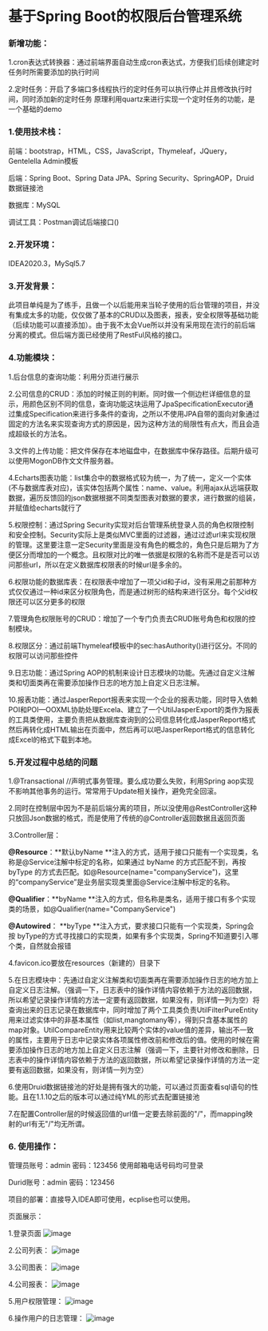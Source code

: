 # 基于Spring Boot的权限后台管理系统
### 新增功能：
1.cron表达式转换器：通过前端界面自动生成cron表达式，方便我们后续创建定时任务时所需要添加的执行时间

2.定时任务：开启了多端口多线程执行的定时任务可以执行停止并且修改执行时间，同时添加新的定时任务
原理利用quartz来进行实现一个定时任务的功能，是一个基础的demo

### 1.使用技术栈：

 前端：bootstrap，HTML，CSS，JavaScript，Thymeleaf，JQuery，Gentelella Admin模板

后端：Spring Boot、Spring Data JPA、Spring Security、SpringAOP，Druid数据链接池

数据库：MySQL

调试工具：Postman调试后端接口()

### 2.开发环境：

IDEA2020.3，MySql5.7

### 3.开发背景：

此项目单纯是为了练手，且做一个以后能用来当轮子使用的后台管理的项目，并没有集成太多的功能，仅仅做了基本的CRUD以及图表，报表，安全权限等基础功能（后续功能可以直接添加）。由于我不太会Vue所以并没有采用现在流行的前后端分离的模式。但后端方面已经使用了RestFul风格的接口。

### 4.功能模块：

1.后台信息的查询功能：利用分页进行展示

2.公司信息的CRUD：添加的时候正则的判断。同时做一个侧边栏详细信息的显示，用颜色区别不同的信息，查询功能这块运用了JpaSpecificationExecutor通过集成Specification来进行多条件的查询，之所以不使用JPA自带的面向对象通过固定的方法名来实现查询方式的原因是，因为这种方法的局限性有点大，而且会造成超级长的方法名。

3.文件的上传功能：把文件保存在本地磁盘中，在数据库中保存路径。后期升级可以使用MogonDB作文文件服务器。

4.Echarts图表功能：list集合中的数据格式较为统一，为了统一，定义一个实体(不与数据库表对应)，该实体包括两个属性：name、value。利用ajax从远端获取数据，遍历反馈回的json数据根据不同类型图表对数据的要求，进行数据的组装，并赋值给echarts就行了

5.权限控制：通过Spring Security实现对后台管理系统登录人员的角色权限控制和安全控制。Security实际上是类似MVC里面的过滤器，通过过滤url来实现权限的管理。这里要注意一定Security里面是没有角色的概念的，角色只是后期为了方便区分而增加的一个概念。且权限对比的唯一依据是权限的名称而不是是否可以访问那些url，所以在定义数据库权限表的时候url是多余的。

6.权限功能的数据库表：在权限表中增加了一项父id和子id，没有采用之前那种方式仅仅通过一种id来区分权限角色，而是通过树形的结构来进行区分。每个父id权限还可以区分更多的权限

7.管理角色权限账号的CRUD：增加了一个专门负责去CRUD账号角色和权限的控制模块。

8.权限区分：通过前端Thymeleaf模板中的sec:hasAuthority()进行区分。不同的权限可以访问那些控件

9.日志功能：通过Spring AOP的机制来设计日志模块的功能。先通过自定义注解类和切面类再在需要添加操作日志的地方加上自定义日志注解。

10.报表功能：通过JasperReport报表来实现一个企业的报表功能，同时导入依赖POI和POI—OOXML协助处理Excela、建立了一个UtilJasperExport的类作为报表的工具类使用，主要负责把从数据库查询到的公司信息转化成JasperReport格式然后再转化成HTML输出在页面中，然后再可以吧JasperReport格式的信息转化成Excel的格式下载到本地。

### 5.开发过程中总结的问题

1.@Transactional //声明式事务管理。要么成功要么失败，利用Spring aop实现不影响其他事务的运行。常常用于Update相关操作，避免完全回滚。

2.同时在控制层中因为不是前后端分离的项目，所以没使用@RestController这种只放回Json数据的格式，而是使用了传统的@Controller返回数据且返回页面

3.Controller层：

**@Resource**：**默认byName **注入的方式，适用于接口只能有一个实现类，名称是@Service注解中标定的名称，如果通过 byName 的方式匹配不到，再按 byType 的方式去匹配。如@Resource(name="companyService")，这里的“companyService”是业务层实现类里面@Service注解中标定的名称。

**@Qualifier**：**byName **注入的方式，但名称是类名，适用于接口有多个实现类的场景，如@Qualifier(name="CompanyService")

**@Autowired**： **byType **注入方式，要求接口只能有一个实现类，Spring会按 byType的方式寻找接口的实现类，如果有多个实现类，Spring不知道要引入哪个类，自然就会报错

4.favicon.ico要放在resources（新建的）目录下

5.在日志模块中：先通过自定义注解类和切面类再在需要添加操作日志的地方加上自定义日志注解。（强调一下，日志表中的操作详情内容依赖于方法的返回数据，所以希望记录操作详情的方法一定要有返回数据，如果没有，则详情一列为空）将查询出来的日志记录在数据库中，同时增加了两个工具类负责UtilFilterPureEntity用来过滤实体中的非基本属性（如list,mangtomany等），得到只含基本属性的map对象。UtilCompareEntity用来比较两个实体的value值的差异，输出不一致的属性，主要用于日志中记录实体各项属性修改前和修改后的值。使用的时候在需要添加操作日志的地方加上自定义日志注解（强调一下，主要针对修改和删除，日志表中的操作详情内容依赖于方法的返回数据，所以希望记录操作详情的方法一定要有返回数据，如果没有，则详情一列为空）

6.使用Druid数据链接池的好处是拥有强大的功能，可以通过页面查看sql语句的性能。且在1.1.10之后的版本可以通过纯YML的形式去配置链接池

7.在配置Controller层的时候返回值的url值一定要去除前面的"/"，而mapping映射的url有无"/"均无所谓。

### 6. 使用操作：

管理员账号：admin  密码：123456  使用邮箱电话号码均可登录

Durid账号：admin   密码：123456

项目的部署：直接导入IDEA即可使用，ecplise也可以使用。

页面展示：

1.登录页面
![image](https://github.com/bedbanan/Spring-Boot-Web-Manamgement/blob/master/1.PNG)

2.公司列表：
![image](https://github.com/bedbanan/Spring-Boot-Web-Manamgement/blob/master/2.PNG)

3.公司图表：
![image](https://github.com/bedbanan/Spring-Boot-Web-Manamgement/blob/master/3.PNG)

4.公司报表：
![image](https://github.com/bedbanan/Spring-Boot-Web-Manamgement/blob/master/5.PNG)

5.用户权限管理：
![image](https://github.com/bedbanan/Spring-Boot-Web-Manamgement/blob/master/4.PNG)

6.操作用户的日志管理：
![image](https://github.com/bedbanan/Spring-Boot-Web-Manamgement/blob/master/6.PNG)

